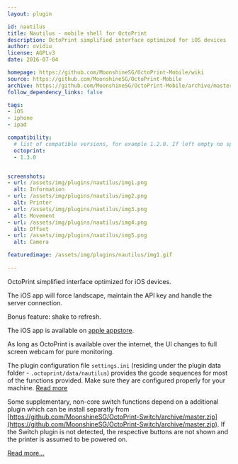 ```yaml
---
layout: plugin

id: nautilus
title: Nautilus - mobile shell for OctoPrint
description: OctoPrint simplified interface optimized for iOS devices
author: ovidiu
license: AGPLv3
date: 2016-07-04

homepage: https://github.com/MoonshineSG/OctoPrint-Mobile/wiki
source: https://github.com/MoonshineSG/OctoPrint-Mobile
archive: https://github.com/MoonshineSG/OctoPrint-Mobile/archive/master.zip
follow_dependency_links: false

tags:
- iOS
- iphone
- ipad

compatibility:
  # list of compatible versions, for example 1.2.0. If left empty no specific version requirement will be assumed
  octoprint:
  - 1.3.0


screenshots:
- url: /assets/img/plugins/nautilus/img1.png
  alt: Information
- url: /assets/img/plugins/nautilus/img2.png
  alt: Printer
- url: /assets/img/plugins/nautilus/img3.png
  alt: Movement
- url: /assets/img/plugins/nautilus/img4.png
  alt: Offset
- url: /assets/img/plugins/nautilus/img5.png
  alt: Camera

featuredimage: /assets/img/plugins/nautilus/img1.gif
  
---
```


OctoPrint simplified interface optimized for iOS devices. 

The iOS app will force landscape, maintain the API key and handle the server connection.

Bonus feature: shake to refresh.


The iOS app is available on [apple appstore](https://itunes.apple.com/us/app/id1125992543).

As long as OctoPrint is available over the internet, the UI changes to full screen webcam for pure monitoring. 


The plugin configuration file `settings.ini` (residing under the plugin data folder - `.octoprint/data/nautilus`) provides the gcode sequences for most of the functions provided. Make sure they are configured properly for your machine. [Read more](https://github.com/MoonshineSG/OctoPrint-Mobile/wiki/settings.ini)

Some supplementary, non-core switch functions depend on a additional plugin which can be install separatly from [https://github.com/MoonshineSG/OctoPrint-Switch/archive/master.zip](https://github.com/MoonshineSG/OctoPrint-Switch/archive/master.zip). If the Switch plugin is not detected, the respective buttons are not shown and the printer is assumed to be powered on.

[Read more...](https://github.com/MoonshineSG/OctoPrint-Mobile/wiki)
